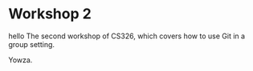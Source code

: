 # Workshop 2
hello
The second workshop of CS326, which covers how to use Git in a group setting.

Yowza.
